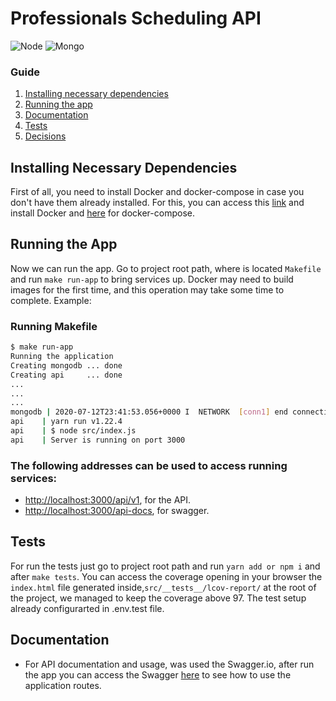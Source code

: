 # Professionals Scheduling API

![Node](https://img.shields.io/badge/node-13.12-green.svg)
![Mongo](https://img.shields.io/badge/mongodb-4.0-green.svg)

### Guide

1. [Installing necessary dependencies](#installing-necessary-dependencies)
2. [Running the app](#running-the-app)
3. [Documentation](#documentation)
4. [Tests](#tests)
5. [Decisions](#decisions)

## Installing Necessary Dependencies

First of all, you need to install Docker and docker-compose in case you don't have them already installed. For this, you can access this [link](https://docs.docker.com/install/) and install Docker and [here](https://docs.docker.com/compose/install/) for docker-compose.

## Running the App

Now we can run the app. Go to project root path, where is located `Makefile` and run `make run-app` to bring services up. Docker may need to build images for the first time, and this operation may take some time to complete. Example:

### Running Makefile

```bash
$ make run-app
Running the application
Creating mongodb ... done
Creating api     ... done
...
...
...
mongodb | 2020-07-12T23:41:53.056+0000 I  NETWORK  [conn1] end connection 127.0.0.1:40020 (0 connections now open)
api    | yarn run v1.22.4
api    | $ node src/index.js
api    | Server is running on port 3000
```

### The following addresses can be used to access running services:

-   [http://localhost:3000/api/v1](http://localhost:3000/api/v1), for the API.
-   [http://localhost:3000/api-docs](http://localhost:3000/api-docs), for swagger.

## Tests

For run the tests just go to project root path and run `yarn add or npm i` and after `make tests`. You can access the coverage opening in your browser the `index.html` file generated inside,`src/__tests__/lcov-report/` at the root of the project, we managed to keep the coverage above 97. The test setup already configurarted in .env.test file.

## Documentation

-   For API documentation and usage, was used the Swagger.io, after run the app you can access the Swagger [here](http://localhost:3000/api-docs) to see how to use the application routes.

